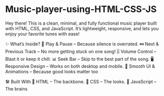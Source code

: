 # Music-player-using-HTML-CSS-JS
Hey there! This is a clean, minimal, and fully functional music player built with HTML, CSS, and JavaScript. It’s lightweight, responsive, and lets you enjoy your favorite tunes with ease!

✨ What’s Inside? 🎵 Play & Pause – Because silence is overrated. ⏭️ Next & Previous Track – No more getting stuck on one song! 🎚️ Volume Control – Blast it or keep it chill. 📊 Seek Bar – Skip to the best part of the song. 🖥️ Responsive Design – Works on both desktop and mobile. 🎨 Smooth UI & Animations – Because good looks matter too

🛠️ Built With 🔹 HTML – The backbone. 🔹 CSS – The looks. 🔹 JavaScript – The brains
